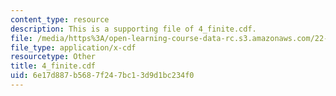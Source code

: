 ```yaml
---
content_type: resource
description: This is a supporting file of 4_finite.cdf.
file: /media/https%3A/open-learning-course-data-rc.s3.amazonaws.com/22-02-introduction-to-applied-nuclear-physics-spring-2012/6e17d887b5687f247bc13d9d1bc234f0_4_finite.cdf
file_type: application/x-cdf
resourcetype: Other
title: 4_finite.cdf
uid: 6e17d887-b568-7f24-7bc1-3d9d1bc234f0
---
```

